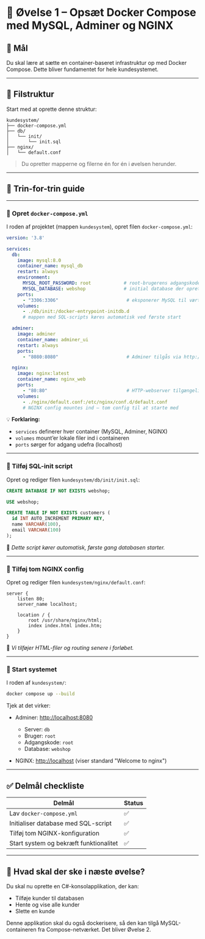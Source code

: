 
# 🧪 Øvelse 1 – Opsæt Docker Compose med MySQL, Adminer og NGINX

## 🎯 Mål
Du skal lære at sætte en container-baseret infrastruktur op med Docker Compose. Dette bliver fundamentet for hele kundesystemet.

---

## 📁 Filstruktur

Start med at oprette denne struktur:

```
kundesystem/
├── docker-compose.yml
├── db/
│   └── init/
│       └── init.sql
├── nginx/
│   └── default.conf
```

> Du opretter mapperne og filerne én for én i øvelsen herunder.

---

## 🔧 Trin-for-trin guide

---

### 🔹 Opret `docker-compose.yml`

I roden af projektet (mappen `kundesystem`), opret filen `docker-compose.yml`:

```yaml
version: '3.8'

services:
  db:
    image: mysql:8.0
    container_name: mysql_db
    restart: always
    environment:
      MYSQL_ROOT_PASSWORD: root            # root-brugerens adgangskode
      MYSQL_DATABASE: webshop              # initial database der oprettes
    ports:
      - "3306:3306"                         # eksponerer MySQL til værten (valgfrit)
    volumes:
      - ./db/init:/docker-entrypoint-initdb.d
      # mappen med SQL-scripts køres automatisk ved første start

  adminer:
    image: adminer
    container_name: adminer_ui
    restart: always
    ports:
      - "8080:8080"                         # Adminer tilgås via http://localhost:8080

  nginx:
    image: nginx:latest
    container_name: nginx_web
    ports:
      - "80:80"                             # HTTP-webserver tilgængelig via port 80
    volumes:
      - ./nginx/default.conf:/etc/nginx/conf.d/default.conf
      # NGINX config mountes ind – tom config til at starte med
```

💡 **Forklaring:**
- `services` definerer hver container (MySQL, Adminer, NGINX)
- `volumes` mount’er lokale filer ind i containeren
- `ports` sørger for adgang udefra (localhost)

---

### 🔹 Tilføj SQL-init script

Opret og rediger filen `kundesystem/db/init/init.sql`:

```sql
CREATE DATABASE IF NOT EXISTS webshop;

USE webshop;

CREATE TABLE IF NOT EXISTS customers (
  id INT AUTO_INCREMENT PRIMARY KEY,
  name VARCHAR(100),
  email VARCHAR(100)
);
```

🧠 *Dette script kører automatisk, første gang databasen starter.*

---

### 🔹 Tilføj tom NGINX config

Opret og rediger filen `kundesystem/nginx/default.conf`:

```nginx
server {
    listen 80;
    server_name localhost;

    location / {
        root /usr/share/nginx/html;
        index index.html index.htm;
    }
}
```

🧠 *Vi tilføjer HTML-filer og routing senere i forløbet.*

---

### 🔹 Start systemet

I roden af `kundesystem/`:

```bash
docker compose up --build
```

Tjek at det virker:
- Adminer: [http://localhost:8080](http://localhost:8080)
  - Server: `db`  
  - Bruger: `root`  
  - Adgangskode: `root`  
  - Database: `webshop`

- NGINX: [http://localhost](http://localhost) (viser standard "Welcome to nginx")

---

## ✅ Delmål checkliste

| Delmål                                      | Status  |
|--------------------------------------------|---------|
| Lav `docker-compose.yml`                   | ✅       |
| Initialiser database med SQL-script        | ✅       |
| Tilføj tom NGINX-konfiguration             | ✅       |
| Start system og bekræft funktionalitet     | ✅       |

---

## 🧩 Hvad skal der ske i næste øvelse?

Du skal nu oprette en C#-konsolapplikation, der kan:

- Tilføje kunder til databasen
- Hente og vise alle kunder
- Slette en kunde

Denne applikation skal du også dockerisere, så den kan tilgå MySQL-containeren fra Compose-netværket. Det bliver Øvelse 2.

